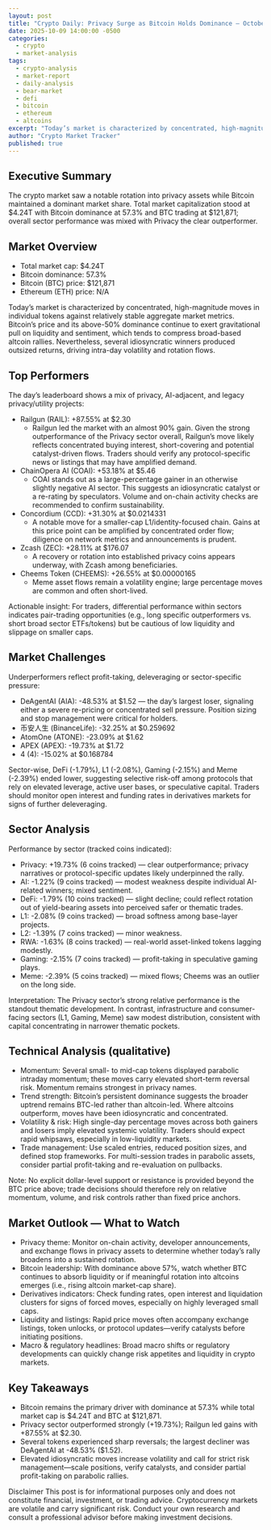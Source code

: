 ```yaml
---
layout: post
title: "Crypto Daily: Privacy Surge as Bitcoin Holds Dominance — October 9, 2025"
date: 2025-10-09 14:00:00 -0500
categories:
  - crypto
  - market-analysis
tags:
  - crypto-analysis
  - market-report
  - daily-analysis
  - bear-market
  - defi
  - bitcoin
  - ethereum
  - altcoins
excerpt: "Today’s market is characterized by concentrated, high-magnitude moves in individual tokens against relatively stable aggregate market metrics. Bitcoin’s price a..."
author: "Crypto Market Tracker"
published: true
---
```


## Executive Summary
The crypto market saw a notable rotation into privacy assets while Bitcoin maintained a dominant market share. Total market capitalization stood at $4.24T with Bitcoin dominance at 57.3% and BTC trading at $121,871; overall sector performance was mixed with Privacy the clear outperformer.

## Market Overview
- Total market cap: $4.24T  
- Bitcoin dominance: 57.3%  
- Bitcoin (BTC) price: $121,871  
- Ethereum (ETH) price: N/A

Today’s market is characterized by concentrated, high-magnitude moves in individual tokens against relatively stable aggregate market metrics. Bitcoin’s price and its above-50% dominance continue to exert gravitational pull on liquidity and sentiment, which tends to compress broad-based altcoin rallies. Nevertheless, several idiosyncratic winners produced outsized returns, driving intra-day volatility and rotation flows.

## Top Performers
The day’s leaderboard shows a mix of privacy, AI-adjacent, and legacy privacy/utility projects:

- Railgun (RAIL): +87.55% at $2.30  
  - Railgun led the market with an almost 90% gain. Given the strong outperformance of the Privacy sector overall, Railgun’s move likely reflects concentrated buying interest, short-covering and potential catalyst-driven flows. Traders should verify any protocol-specific news or listings that may have amplified demand.
- ChainOpera AI (COAI): +53.18% at $5.46  
  - COAI stands out as a large-percentage gainer in an otherwise slightly negative AI sector. This suggests an idiosyncratic catalyst or a re-rating by speculators. Volume and on-chain activity checks are recommended to confirm sustainability.
- Concordium (CCD): +31.30% at $0.0214331  
  - A notable move for a smaller-cap L1/identity-focused chain. Gains at this price point can be amplified by concentrated order flow; diligence on network metrics and announcements is prudent.
- Zcash (ZEC): +28.11% at $176.07  
  - A recovery or rotation into established privacy coins appears underway, with Zcash among beneficiaries.
- Cheems Token (CHEEMS): +26.55% at $0.00000165  
  - Meme asset flows remain a volatility engine; large percentage moves are common and often short-lived.

Actionable insight: For traders, differential performance within sectors indicates pair-trading opportunities (e.g., long specific outperformers vs. short broad sector ETFs/tokens) but be cautious of low liquidity and slippage on smaller caps.

## Market Challenges
Underperformers reflect profit-taking, deleveraging or sector-specific pressure:

- DeAgentAI (AIA): -48.53% at $1.52 — the day’s largest loser, signaling either a severe re-pricing or concentrated sell pressure. Position sizing and stop management were critical for holders.
- 币安人生 (BinanceLife): -32.25% at $0.259692  
- AtomOne (ATONE): -23.09% at $1.62  
- APEX (APEX): -19.73% at $1.72  
- 4 (4): -15.02% at $0.168784

Sector-wise, DeFi (-1.79%), L1 (-2.08%), Gaming (-2.15%) and Meme (-2.39%) ended lower, suggesting selective risk-off among protocols that rely on elevated leverage, active user bases, or speculative capital. Traders should monitor open interest and funding rates in derivatives markets for signs of further deleveraging.

## Sector Analysis
Performance by sector (tracked coins indicated):

- Privacy: +19.73% (6 coins tracked) — clear outperformance; privacy narratives or protocol-specific updates likely underpinned the rally.
- AI: -1.22% (9 coins tracked) — modest weakness despite individual AI-related winners; mixed sentiment.
- DeFi: -1.79% (10 coins tracked) — slight decline; could reflect rotation out of yield-bearing assets into perceived safer or thematic trades.
- L1: -2.08% (9 coins tracked) — broad softness among base-layer projects.
- L2: -1.39% (7 coins tracked) — minor weakness.
- RWA: -1.63% (8 coins tracked) — real-world asset-linked tokens lagging modestly.
- Gaming: -2.15% (7 coins tracked) — profit-taking in speculative gaming plays.
- Meme: -2.39% (5 coins tracked) — mixed flows; Cheems was an outlier on the long side.

Interpretation: The Privacy sector’s strong relative performance is the standout thematic development. In contrast, infrastructure and consumer-facing sectors (L1, Gaming, Meme) saw modest distribution, consistent with capital concentrating in narrower thematic pockets.

## Technical Analysis (qualitative)
- Momentum: Several small- to mid-cap tokens displayed parabolic intraday momentum; these moves carry elevated short-term reversal risk. Momentum remains strongest in privacy names.
- Trend strength: Bitcoin’s persistent dominance suggests the broader uptrend remains BTC-led rather than altcoin-led. Where altcoins outperform, moves have been idiosyncratic and concentrated.
- Volatility & risk: High single-day percentage moves across both gainers and losers imply elevated systemic volatility. Traders should expect rapid whipsaws, especially in low-liquidity markets.
- Trade management: Use scaled entries, reduced position sizes, and defined stop frameworks. For multi-session trades in parabolic assets, consider partial profit-taking and re-evaluation on pullbacks.

Note: No explicit dollar-level support or resistance is provided beyond the BTC price above; trade decisions should therefore rely on relative momentum, volume, and risk controls rather than fixed price anchors.

## Market Outlook — What to Watch
- Privacy theme: Monitor on-chain activity, developer announcements, and exchange flows in privacy assets to determine whether today’s rally broadens into a sustained rotation.
- Bitcoin leadership: With dominance above 57%, watch whether BTC continues to absorb liquidity or if meaningful rotation into altcoins emerges (i.e., rising altcoin market-cap share).
- Derivatives indicators: Check funding rates, open interest and liquidation clusters for signs of forced moves, especially on highly leveraged small caps.
- Liquidity and listings: Rapid price moves often accompany exchange listings, token unlocks, or protocol updates—verify catalysts before initiating positions.
- Macro & regulatory headlines: Broad macro shifts or regulatory developments can quickly change risk appetites and liquidity in crypto markets.

## Key Takeaways
- Bitcoin remains the primary driver with dominance at 57.3% while total market cap is $4.24T and BTC at $121,871.  
- Privacy sector outperformed strongly (+19.73%); Railgun led gains with +87.55% at $2.30.  
- Several tokens experienced sharp reversals; the largest decliner was DeAgentAI at -48.53% ($1.52).  
- Elevated idiosyncratic moves increase volatility and call for strict risk management—scale positions, verify catalysts, and consider partial profit-taking on parabolic rallies.

Disclaimer
This post is for informational purposes only and does not constitute financial, investment, or trading advice. Cryptocurrency markets are volatile and carry significant risk. Conduct your own research and consult a professional advisor before making investment decisions.